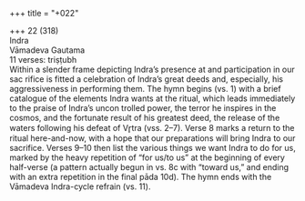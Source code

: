 +++
title = "+022"

+++
22 (318)  
Indra  
Vāmadeva Gautama  
11 verses: triṣṭubh  
Within a slender frame depicting Indra’s presence at and participation in our sac rifice is fitted a celebration of Indra’s great deeds and, especially, his aggressiveness  in performing them. The hymn begins (vs. 1) with a brief catalogue of the elements  Indra wants at the ritual, which leads immediately to the praise of Indra’s uncon trolled power, the terror he inspires in the cosmos, and the fortunate result of his  greatest deed, the release of the waters following his defeat of Vr̥tra (vss. 2–7). Verse  8 marks a return to the ritual here-and-now, with a hope that our preparations will  bring Indra to our sacrifice. Verses 9–10 then list the various things we want Indra  to do for us, marked by the heavy repetition of “for us/to us” at the beginning of  every half-verse (a pattern actually begun in vs. 8c with “toward us,” and ending  with an extra repetition in the final pāda 10d). The hymn ends with the Vāmadeva  Indra-cycle refrain (vs. 11).  